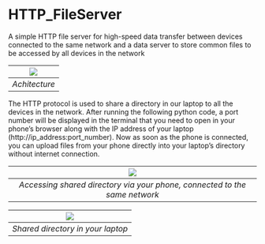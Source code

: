 # HTTP_FileServer
A simple HTTP file server for high-speed data transfer between devices connected to the same network and a data server to store common files to be accessed by all devices in the network

<center>
  
  | ![](https://user-images.githubusercontent.com/72448713/221200770-dfd0c403-a0a9-43c5-841c-eca745615523.png) | 
  |:--:| 
  | *Achitecture* |
  
</center>

The HTTP protocol is used to share a directory in our laptop to all the devices in the network. After running the following python code, a port number will be displayed 
in the terminal that you need to open in your phone’s browser along with the IP address of 
your laptop (http://ip_address:port_number). Now as soon as the phone is connected, you can 
upload files from your phone directly into your laptop’s directory without internet connection.

<center>
  
  | ![](https://user-images.githubusercontent.com/72448713/221199261-dc2ff3b7-c75e-4903-a448-a968e3c78635.png) | 
  |:--:| 
  | *Accessing shared directory via your phone, connected to the same network* |

</center>

<div align="center">
  
  | ![](https://user-images.githubusercontent.com/72448713/221199154-05784304-1f58-4362-a451-41b4a4afb3c3.png) | 
  |:--:| 
  | *Shared directory in your laptop* |

</div>
